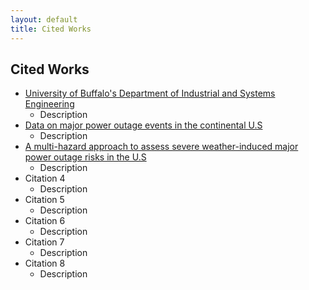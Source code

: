 ```yaml
---
layout: default
title: Cited Works
---
```

## Cited Works

* [University of Buffalo's Department of Industrial and Systems Engineering](https://www.popsci.com/story/environment/why-us-lose-power-storms/)
  * Description 
* [Data on major power outage events in the continental U.S](https://www.sciencedirect.com/science/article/pii/S2352340918307182?ref=pdf_download&fr=RR-2&rr=8e45b02bd9d82a8f)
  * Description 
* [A multi-hazard approach to assess severe weather-induced major power outage risks in the U.S](https://www.sciencedirect.com/science/article/pii/S0951832017307767)
  * Description
* Citation 4
  * Description
* Citation 5
  * Description
* Citation 6
  * Description
* Citation 7
  * Description
* Citation 8
  * Description
  
